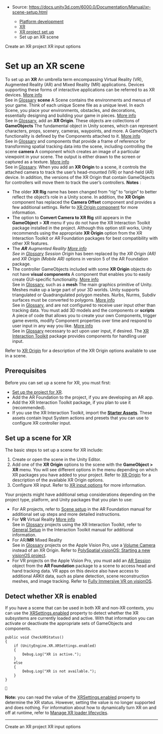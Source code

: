 * Source: https://docs.unity3d.com/6000.0/Documentation/Manual/xr-scene-setup.html

  * [Platform development ](https://docs.unity3d.com/6000.0/Documentation/Manual/PlatformSpecific.html)
  * [XR](https://docs.unity3d.com/6000.0/Documentation/Manual/XR.html)
  * [XR project set up](https://docs.unity3d.com/6000.0/Documentation/Manual/configuring-project-for-xr.html)
  * Set up an XR scene


[](https://docs.unity3d.com/6000.0/Documentation/Manual/xr-create-projects.html)
Create an XR project
[](https://docs.unity3d.com/6000.0/Documentation/Manual/xr-input-overview.html)
XR input options
# Set up an XR scene
To set up an **XR** An umbrella term encompassing Virtual Reality (VR), Augmented Reality (AR) and Mixed Reality (MR) applications. Devices supporting these forms of interactive applications can be referred to as XR devices. [More info](https://docs.unity3d.com/6000.0/Documentation/Manual/XR.html)  
See in [Glossary](https://docs.unity3d.com/6000.0/Documentation/Manual/Glossary.html#XR) **scene** A Scene contains the environments and menus of your game. Think of each unique Scene file as a unique level. In each Scene, you place your environments, obstacles, and decorations, essentially designing and building your game in pieces. [More info](https://docs.unity3d.com/6000.0/Documentation/Manual/CreatingScenes.html)  
See in [Glossary](https://docs.unity3d.com/6000.0/Documentation/Manual/Glossary.html#Scene), add an **XR Origin**. 
These objects are collections of **GameObjects** The fundamental object in Unity scenes, which can represent characters, props, scenery, cameras, waypoints, and more. A GameObject’s functionality is defined by the Components attached to it. [More info](https://docs.unity3d.com/6000.0/Documentation/Manual/class-GameObject.html)  
See in [Glossary](https://docs.unity3d.com/6000.0/Documentation/Manual/Glossary.html#GameObject) and components that provide a frame of reference for transforming spatial tracking data into the scene, including controlling the scene **camera** A component which creates an image of a particular viewpoint in your scene. The output is either drawn to the screen or captured as a texture. [More info](https://docs.unity3d.com/6000.0/Documentation/Manual/CamerasOverview.html)  
See in [Glossary](https://docs.unity3d.com/6000.0/Documentation/Manual/Glossary.html#Camera). When you add an **XR Origin** to a scene, it controls the attached camera to track the user’s head-mounted (VR) or hand-held (AR) device. In addition, the versions of the XR Origin that contain GameObjects for controllers will move them to track the user’s controllers. 
**Notes** : 
  * The older **XR Rig** name has been changed from “rig” to “origin” to better reflect the object’s role in a Unity scene. In addition, the **XR Origin** component has replaced the **Camera Offset** component and provides a few additional settings. Refer to [XR Origin component](https://docs.unity3d.com/Packages/com.unity.xr.core-utils@2.3/manual/xr-origin-reference.html) for more information.
  * The option to **Convert Camera to XR Rig** still appears in the **GameObject** > **XR** menu if you do not have the XR Interaction Toolkit package installed in the project. Although this option still works, Unity recommends using the appropriate **XR Origin** option from the XR Interaction Toolkit or AR Foundation packages for best compatibility with other XR features.
  * The _**AR** Augmented Reality [More info](https://docs.unity3d.com/6000.0/Documentation/Manual/AROverview.html)  
See in [Glossary](https://docs.unity3d.com/6000.0/Documentation/Manual/Glossary.html#AR) Session Origin_ has been replaced by the _XR Origin (AR)_ and _XR Origin (Mobile AR)_ options in version 5 of the AR Foundation package.
  * The controller GameObjects included with some **XR Origin** objects do not have **visual components** A component that enables you to easily create GUI-specific functionality. [More info](https://docs.unity3d.com/Packages/com.unity.ugui@latest/index.html?subfolder=/manual/UIVisualComponents.html)  
See in [Glossary](https://docs.unity3d.com/6000.0/Documentation/Manual/Glossary.html#VisualComponent), such as a **mesh** The main graphics primitive of Unity. Meshes make up a large part of your 3D worlds. Unity supports triangulated or Quadrangulated polygon meshes. Nurbs, Nurms, Subdiv surfaces must be converted to polygons. [More info](https://docs.unity3d.com/6000.0/Documentation/Manual/mesh.html)  
See in [Glossary](https://docs.unity3d.com/6000.0/Documentation/Manual/Glossary.html#Mesh), and are not configured to receive user input other than tracking data. You must add 3D models and the components or **scripts** A piece of code that allows you to create your own Components, trigger game events, modify Component properties over time and respond to user input in any way you like. [More info](https://docs.unity3d.com/6000.0/Documentation/Manual/creating-scripts.html)  
See in [Glossary](https://docs.unity3d.com/6000.0/Documentation/Manual/Glossary.html#Scripts) necessary to act upon user input, if desired. The [XR Interaction Toolkit](https://docs.unity3d.com/Packages/com.unity.xr.interaction.toolkit@3.0/manual/general-setup.html#configure-xr-controller-and-interactor) package provides components for handling user input.


Refer to [XR Origin](https://docs.unity3d.com/6000.0/Documentation/Manual/xr-origin.html) for a description of the XR Origin options available to use in a scene.
## Prerequisites
Before you can set up a scene for XR, you must first:
  * [Set up the project for XR](https://docs.unity3d.com/6000.0/Documentation/Manual/xr-configure-providers.html).
  * Add the AR Foundation to the project, if you are developing an AR app.
  * Add the XR Interaction Toolkit package, if you plan to use it (recommended).
  * If you use the XR Interaction Toolkit, import the [**Starter Assets**](https://docs.unity3d.com/Packages/com.unity.xr.interaction.toolkit@3.0/manual/samples.html). These assets contain Input System actions and presets that you can use to configure XR controller input.


## Set up a scene for XR
The basic steps to set up a scene for XR include:
  1. Create or open the scene in the Unity Editor.
  2. Add one of the **XR Origin** options to the scene with the **GameObject > XR** menu. You will see different options in the menu depending on which XR packages you have added to your project. Refer to [XR Origin](https://docs.unity3d.com/6000.0/Documentation/Manual/xr-origin.html) for a description of the available XR Origin options.
  3. Configure XR input. Refer to [XR input options](https://docs.unity3d.com/6000.0/Documentation/Manual/xr-input-overview.html) for more information.


Your projects might have additional setup considerations depending on the project type, platform, and Unity packages that you plan to use:
  * For AR projects, refer to [Scene setup](https://docs.unity3d.com/Packages/com.unity.xr.arfoundation@6.0/manual/project-setup/scene-setup.html) in the AR Foundation manual for additional set up steps and more detailed instructions. 
  * For **VR** Virtual Reality [More info](https://docs.unity3d.com/6000.0/Documentation/Manual/VROverview.html)  
See in [Glossary](https://docs.unity3d.com/6000.0/Documentation/Manual/Glossary.html#VR) projects using the XR Interaction Toolkit, refer to [General Setup](https://docs.unity3d.com/Packages/com.unity.xr.interaction.toolkit@3.0/manual/general-setup.html) in the Interaction Toolkit manual for additional information.
  * For AR/**MR** Mixed Reality  
See in [Glossary](https://docs.unity3d.com/6000.0/Documentation/Manual/Glossary.html#MR) projects on the Apple Vision Pro, use a [Volume Camera](https://docs.unity3d.com/Packages/com.unity.polyspatial.visionos@latest?subfolder=/manual/VolumeCamera.html) instead of an XR Origin. Refer to [PolySpatial visionOS: Starting a new visionOS project](https://docs.unity3d.com/Packages/com.unity.polyspatial.visionos@latest?subfolder=/manual/TutorialCreateFromScratch.html#mixed-reality-and-shared-space).
  * For VR projects on the Apple Vision Pro, you must add an [AR Session](https://docs.unity3d.com/Packages/com.unity.xr.arfoundation@latest?subfolder=/manual/features/session.html) object from the **AR Foundation** package to a scene to access head and hand tracking data. VR apps on this device also have access to additional ARKit data, such as plane detection, scene reconstruction meshes, and image tracking. Refer to [Fully Immersive VR on visionOS](https://docs.unity3d.com/Packages/com.unity.polyspatial.visionos@latest?subfolder=/manual/VRApps.html).


## Detect whether XR is enabled
If you have a scene that can be used in both XR and non-XR contexts, you can use the [XRSettings.enabled](https://docs.unity3d.com/6000.0/Documentation/ScriptReference/XR.XRSettings-enabled.html) property to detect whether the XR subsystems are currently loaded and active. With that information you can activate or deactivate the appropriate sets of GameObjects and components.
```
public void CheckXRStatus()
{
    if (UnityEngine.XR.XRSettings.enabled)
    {
        Debug.Log("XR is active.");
    }
    else
    {
        Debug.Log("XR is not available.");
    }
}


```

**Note:** you can read the value of the [XRSettings.enabled](https://docs.unity3d.com/6000.0/Documentation/ScriptReference/XR.XRSettings-enabled.html) property to determine the XR status. However, setting the value is no longer supported and does nothing. For information about how to dynamically turn XR on and off at runtime, refer to [Manage XR loader lifecycles](https://docs.unity3d.com/Packages/com.unity.xr.management@4.4/manual/EndUser.html#managing-xr-loader-lifecycles-manually). 
* * *
[](https://docs.unity3d.com/6000.0/Documentation/Manual/xr-create-projects.html)
Create an XR project
[](https://docs.unity3d.com/6000.0/Documentation/Manual/xr-input-overview.html)
XR input options
